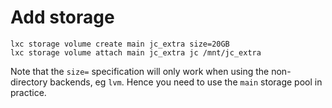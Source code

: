 # Add storage

    lxc storage volume create main jc_extra size=20GB
    lxc storage volume attach main jc_extra jc /mnt/jc_extra

Note that the `size=` specification will only work when using the non-directory
backends, eg `lvm`.  Hence you need to use the `main` storage pool in practice.
    
